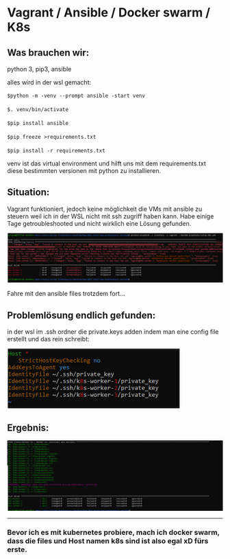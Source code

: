 # Vagrant / Ansible / Docker swarm / K8s

## Was brauchen wir:

python 3, pip3, ansible

alles wird in der wsl gemacht:

    $python -m -venv --prompt ansible -start venv

    $. venv/bin/activate

    $pip install ansible

    $pip freeze >requirements.txt

    $pip install -r requirements.txt

venv ist das virtual environment und hilft uns mit dem requirements.txt
diese bestimmten versionen mit python zu installieren.

## Situation:

Vagrant funktioniert, jedoch keine möglichkeit die VMs mit ansible zu
steuern weil ich in der WSL nicht mit ssh zugriff haben kann. Habe einige Tage getroubleshooted und nicht wirklich eine Lösung gefunden.

![ssh problem](images/img1.PNG)

Fahre mit den ansible files trotzdem fort...

## Problemlösung endlich gefunden:

in der wsl im .ssh ordner die private.keys adden indem man eine config file erstellt und das rein schreibt:

![ssh problem](images/img3.PNG)

## Ergebnis:

![ssh problem](images/img2.PNG)

---

### Bevor ich es mit kubernetes probiere, mach ich docker swarm, dass die files und Host namen k8s sind ist also egal xD fürs erste.
